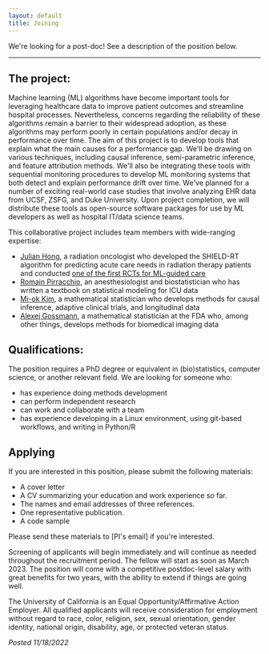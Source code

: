 ```yaml
---
layout: default
title: Joining
---
```


We're looking for a post-doc! See a description of the position below.

-------

## The project:
Machine learning (ML) algorithms have become important tools for leveraging healthcare data to improve patient outcomes and streamline hospital processes.
Nevertheless, concerns regarding the reliability of these algorithms remain a barrier to their widespread adoption, as these algorithms may perform poorly in certain populations and/or decay in performance over time.
The aim of this project is to develop tools that explain what the main causes for a performance gap.
We'll be drawing on various techniques, including causal inference, semi-parametric inference, and feature attribution methods.
We'll also be integrating these tools with sequential monitoring procedures to develop ML monitoring systems that both detect and explain performance drift over time.
We've planned for a number of exciting real-world case studies that  involve analyzing EHR data from UCSF, ZSFG, and Duke University.
Upon project completion, we will distribute these tools as open-source software packages for use by ML developers as well as hospital IT/data science teams.

This collaborative project includes team members with wide-ranging expertise:
* [Julian Hong](https://honglab.ucsf.edu/), a radiation oncologist who developed the SHIELD-RT algorithm for predicting acute care needs in radiation therapy patients and conducted [one of the first RCTs for ML-guided care](https://ascopubs.org/doi/full/10.1200/JCO.20.01688)
* [Romain Pirracchio](https://www.romainpirracchio.org/), an anesthesiologist and biostatistician who has written a textbook on statistical modeling for ICU data
* [Mi-ok Kim](https://profiles.ucsf.edu/mi-ok.kim), a mathematical statistician who develops methods for causal inference, adaptive clinical trials, and longitudinal data
* [Alexej Gossmann](https://www.alexejgossmann.com/), a mathematical statistician at the FDA who, among other things, develops methods for  biomedical imaging data

## Qualifications:
The position requires a PhD degree or equivalent in (bio)statistics, computer science, or another relevant field.
We are looking for someone who:
* has experience doing methods development
* can perform independent research
* can work and collaborate with a team
* has experience developing in a Linux environment, using git-based workflows, and writing in Python/R

## Applying
If you are interested in this position, please submit the following materials:
* A cover letter
* A CV summarizing your education and work experience so far.
* The names and email addresses of three references.
* One representative publication.
* A code sample


Please send these materials to [PI's email] if you're interested.

Screening of applicants will begin immediately and will continue as needed throughout the recruitment period. The fellow will start as soon as March 2023.
The position will come with a competitive postdoc-level salary with great benefits for two years, with the ability to extend if things are going well.

The University of California is an Equal Opportunity/Affirmative Action Employer. All qualified applicants will receive consideration for employment without regard to race, color, religion, sex, sexual orientation, gender identity, national origin, disability, age, or protected veteran status.

*Posted 11/18/2022*